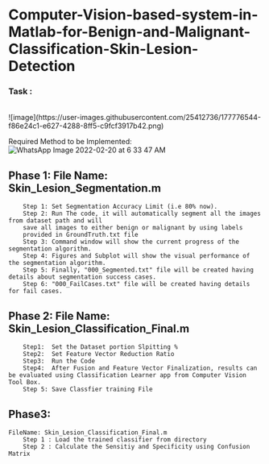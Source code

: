 # Computer-Vision-based-system-in-Matlab-for-Benign-and-Malignant-Classification-Skin-Lesion-Detection

### Task :
<br>
![image](https://user-images.githubusercontent.com/25412736/177776544-f86e24c1-e627-4288-8ff5-c9fcf3917b42.png)
<br>

Required Method to be Implemented:
![WhatsApp Image 2022-02-20 at 6 33 47 AM](https://user-images.githubusercontent.com/25412736/177776710-93f71389-9541-4e63-a07d-c212eb6c940f.jpeg)


## Phase 1: 	  File Name: Skin_Lesion_Segmentation.m
		Step 1: Set Segmentation Accuracy Limit (i.e 80% now).
		Step 2: Run The code, it will automatically segment all the images from dataset path and will 			
		save all images to either benign or malignant by using labels
		provided in GroundTruth.txt file
		Step 3:	Command window will show the current progress of the segmentation algorithm.
		Step 4:	Figures and Subplot will show the visual performance of the segmentation algorithm.
		Step 5:	Finally, "000_Segmented.txt" file will be created having details about segmentation success cases.
		Step 6:	"000_FailCases.txt" file will be created having details for fail cases.

## Phase 2:    File Name: 	Skin_Lesion_Classification_Final.m
		Step1: 	Set the Dataset portion Slpitting %
		Step2:	Set Feature Vector Reduction Ratio
		Step3:	Run the Code
		Step4:	After Fusion and Feature Vector Finalization, results can be evaluated using Classification Learner app from Computer Vision Tool Box.
		Step 5:	Save Classfier training File

## Phase3:
	FileName: Skin_Lesion_Classification_Final.m
		Step 1 : Load the trained classifier from directory
		Step 2 : Calculate the Sensitiy and Specificity using Confusion Matrix




